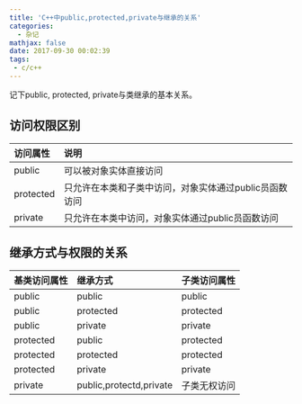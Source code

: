 ```yaml
---
title: 'C++中public,protected,private与继承的关系'
categories:
  - 杂记
mathjax: false
date: 2017-09-30 00:02:39
tags:
 - c/c++
---
```


记下public, protected, private与类继承的基本关系。

<!-- more -->

## 访问权限区别

| 访问属性| 说明                                                       |
| :---      | :---                                                   |
| public    | 可以被对象实体直接访问                                 |
| protected | 只允许在本类和子类中访问，对象实体通过public员函数访问 |
| private   | 只允许在本类中访问，对象实体通过public员函数访问       |



## 继承方式与权限的关系

| 基类访问属性 | 继承方式                | 子类访问属性 |
| :---         | :---                    | :---         |
| public       | public                  | public       |
| public       | protected               | protected    |
| public       | private                 | private      |
| protected    | public                  | protected    |
| protected    | protected               | protected    |
| protected    | private                 | private      |
| private      | public,protectd,private | 子类无权访问 |
